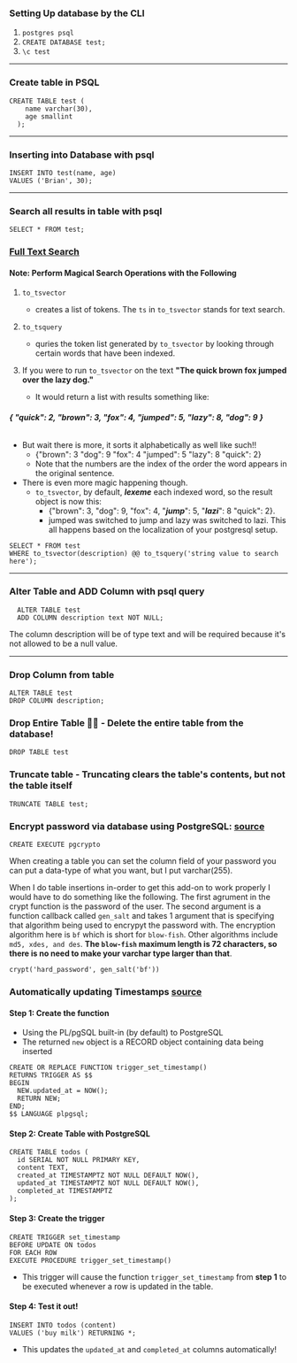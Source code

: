 ### **Setting Up database by the CLI**
1. `postgres psql`
2. `CREATE DATABASE test;`
3. `\c test`

---

### **Create table in PSQL**
```
CREATE TABLE test (
    name varchar(30),
    age smallint
  );
```

---

### **Inserting into Database with psql**

```
INSERT INTO test(name, age)
VALUES ('Brian', 30);
```

---

### **Search all results in table with psql**

```
SELECT * FROM test;

```

### [Full Text Search](https://www.compose.com/articles/mastering-postgresql-tools-full-text-search-and-phrase-search/)

#### Note: Perform Magical Search Operations with the Following
1. `to_tsvector` 
    - creates a list of tokens. The `ts` in `to_tsvector` stands for text search.

2. `to_tsquery`
    - quries the token list generated by `to_tsvector` by looking through certain words that have been indexed.

3. If you were to run `to_tsvector` on the text **"The quick brown fox jumped over the lazy dog."**
     - It would return a list with results something like: 
###### **{ **"quick": 2**, **"brown": 3**, **"fox": 4**, **"jumped": 5**, **"lazy": 8**, **"dog": 9** }**
  - But wait there is more, it sorts it alphabetically as well like such!!
    - {"brown": 3 "dog": 9 "fox": 4 "jumped": 5 "lazy": 8 "quick": 2}
    - Note that the numbers are the index of the order the word appears in the original sentence.
  - There is even more magic happening though.
      - `to_tsvector`, by default, ***lexeme*** each indexed word, so the result object is now this:
        - {"brown": 3, "dog": 9, "fox": 4, "***jump***": 5, "***lazi***": 8 "quick": 2}.
         - jumped was switched to jump and lazy was switched to lazi. This all happens based on the localization of your postgresql setup.
```
SELECT * FROM test
WHERE to_tsvector(description) @@ to_tsquery('string value to search here');
```

---

### **Alter** Table and **ADD** Column with psql query

```
  ALTER TABLE test
  ADD COLUMN description text NOT NULL;
 ```
The column description will be of type text and will be required because it's not allowed to be a null value.

---

### **Drop** Column from table

```
ALTER TABLE test
DROP COLUMN description;
```

### **Drop Entire Table 🤕🥊** - Delete the entire table from the database!

```
DROP TABLE test
```

### Truncate table - Truncating clears the table's contents, but not the table itself
```
TRUNCATE TABLE test;
```

### Encrypt password via database using PostgreSQL: [source](https://x-team.com/blog/storing-secure-passwords-with-postgresql/)
```
CREATE EXECUTE pgcrypto
```
When creating a table you can set the column field of your password you can put a data-type of what you want, but I put varchar(255).

When I do table insertions in-order to get this add-on to work properly I would have to do something like the following. The first agrument in the crypt function is the password of the user. The second argument is a function callback called `gen_salt` and takes 1 argument that is specifying that algorithm being used to encrypyt the password with. The encryption algorithm here is `bf` which is short for `blow-fish`. Other algorithms include `md5, xdes, and des`. **The `blow-fish` maximum length is 72 characters, so there is no need to make your varchar type larger than that**.

```
crypt('hard_password', gen_salt('bf'))
```

### Automatically updating Timestamps [source](https://x-team.com/blog/automatic-timestamps-with-postgresql/)

#### Step 1: Create the function
 - Using the PL/pgSQL built-in (by default) to PostgreSQL
 - The returned `new` object is a RECORD object containing data being inserted

```
CREATE OR REPLACE FUNCTION trigger_set_timestamp()
RETURNS TRIGGER AS $$
BEGIN
  NEW.updated_at = NOW();
  RETURN NEW;
END;
$$ LANGUAGE plpgsql;
```

#### Step 2: Create Table with PostgreSQL

```
CREATE TABLE todos (
  id SERIAL NOT NULL PRIMARY KEY,
  content TEXT,
  created_at TIMESTAMPTZ NOT NULL DEFAULT NOW(),
  updated_at TIMESTAMPTZ NOT NULL DEFAULT NOW(),
  completed_at TIMESTAMPTZ
);
```

#### Step 3: Create the trigger

```
CREATE TRIGGER set_timestamp
BEFORE UPDATE ON todos
FOR EACH ROW
EXECUTE PROCEDURE trigger_set_timestamp()
```
- This trigger will cause the function `trigger_set_timestamp` from **step 1** to be executed whenever a row is updated in the table.

#### Step 4: Test it out!
```
INSERT INTO todos (content) 
VALUES ('buy milk') RETURNING *;
```
 - This updates the `updated_at` and `completed_at` columns automatically!

